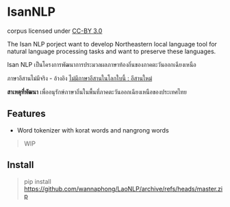 # IsanNLP

corpus licensed under [CC-BY 3.0](http://creativecommons.org/licenses/by/3.0/)

The Isan NLP porject want to develop Northeastern local language tool for natural language processing tasks and want to preserve these languages.

Isan NLP เป็นโครงการพัฒนาการประมวลผลภาษาท้องถิ่นของภาคตะวันออกเฉียงเหนือ

ภาษาอีสานไม่มีจริง - อ้างอิง [ไม่มีภาษาอีสานในโลกใบนี้ : อีสานใหม่](https://www.youtube.com/watch?v=lX0oriwGjdM)

**สาเหตุที่พัฒนา** เพื่ออนุรักษ์ภาษาถิ่นในพื้นที่ภาคตะวันออกเฉียงเหนือของประเทศไทย

## Features

- Word tokenizer with korat words and nangrong words

> WIP

## Install

> pip install https://github.com/wannaphong/LaoNLP/archive/refs/heads/master.zip
